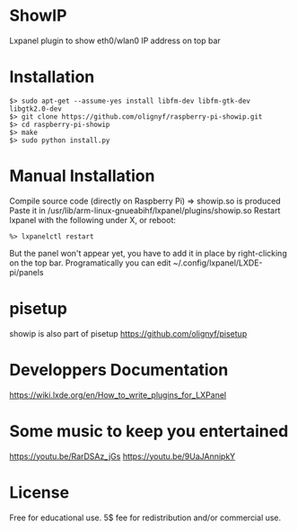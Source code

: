 # ShowIP
Lxpanel plugin to show eth0/wlan0 IP address on top bar

# Installation
```
$> sudo apt-get --assume-yes install libfm-dev libfm-gtk-dev libgtk2.0-dev
$> git clone https://github.com/olignyf/raspberry-pi-showip.git
$> cd raspberry-pi-showip
$> make
$> sudo python install.py
```
# Manual Installation 
Compile source code (directly on Raspberry Pi) => showip.so is produced
Paste it in /usr/lib/arm-linux-gnueabihf/lxpanel/plugins/showip.so
Restart lxpanel with the following under X, or reboot:
```
%> lxpanelctl restart
```
But the panel won't appear yet, you have to add it in place by right-clicking on the top bar.
Programatically you can edit ~/.config/lxpanel/LXDE-pi/panels

# pisetup
showip is also part of pisetup
https://github.com/olignyf/pisetup

# Developpers Documentation
https://wiki.lxde.org/en/How_to_write_plugins_for_LXPanel

# Some music to keep you entertained
https://youtu.be/RarDSAz_jGs
https://youtu.be/9UaJAnnipkY

# License
Free for educational use.
5$ fee for redistribution and/or commercial use.
